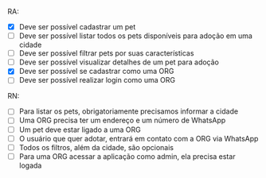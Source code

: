 RA:
- [x]  Deve ser possível cadastrar um pet
- [ ]  Deve ser possível listar todos os pets disponíveis para adoção em uma cidade
- [ ]  Deve ser possível filtrar pets por suas características
- [ ]  Deve ser possível visualizar detalhes de um pet para adoção
- [x]  Deve ser possível se cadastrar como uma ORG
- [ ]  Deve ser possível realizar login como uma ORG

RN:
- [ ] Para listar os pets, obrigatoriamente precisamos informar a cidade
- [ ] Uma ORG precisa ter um endereço e um número de WhatsApp
- [ ] Um pet deve estar ligado a uma ORG
- [ ] O usuário que quer adotar, entrará em contato com a ORG via WhatsApp
- [ ] Todos os filtros, além da cidade, são opcionais
- [ ] Para uma ORG acessar a aplicação como admin, ela precisa estar logada